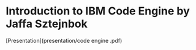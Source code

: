 # Introduction to IBM Code Engine by Jaffa Sztejnbok 

[Presentation](presentation/code engine .pdf)
